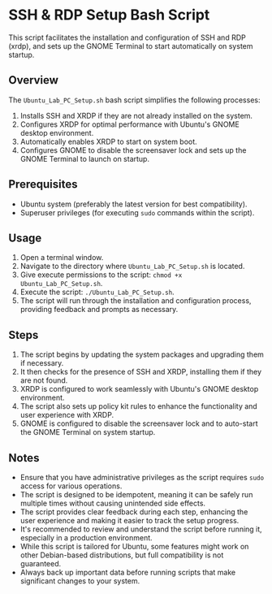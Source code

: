 # SSH & RDP Setup Bash Script

This script facilitates the installation and configuration of SSH and RDP (xrdp), and sets up the GNOME Terminal to start automatically on system startup.

## Overview

The `Ubuntu_Lab_PC_Setup.sh` bash script simplifies the following processes:

1. Installs SSH and XRDP if they are not already installed on the system.
2. Configures XRDP for optimal performance with Ubuntu's GNOME desktop environment.
3. Automatically enables XRDP to start on system boot.
4. Configures GNOME to disable the screensaver lock and sets up the GNOME Terminal to launch on startup.

## Prerequisites

- Ubuntu system (preferably the latest version for best compatibility).
- Superuser privileges (for executing `sudo` commands within the script).

## Usage

1. Open a terminal window.
2. Navigate to the directory where `Ubuntu_Lab_PC_Setup.sh` is located.
3. Give execute permissions to the script: `chmod +x Ubuntu_Lab_PC_Setup.sh`.
4. Execute the script: `./Ubuntu_Lab_PC_Setup.sh`.
5. The script will run through the installation and configuration process, providing feedback and prompts as necessary.

## Steps

1. The script begins by updating the system packages and upgrading them if necessary.
2. It then checks for the presence of SSH and XRDP, installing them if they are not found.
3. XRDP is configured to work seamlessly with Ubuntu's GNOME desktop environment.
4. The script also sets up policy kit rules to enhance the functionality and user experience with XRDP.
5. GNOME is configured to disable the screensaver lock and to auto-start the GNOME Terminal on system startup.

## Notes

- Ensure that you have administrative privileges as the script requires `sudo` access for various operations.
- The script is designed to be idempotent, meaning it can be safely run multiple times without causing unintended side effects.
- The script provides clear feedback during each step, enhancing the user experience and making it easier to track the setup progress.
- It's recommended to review and understand the script before running it, especially in a production environment.
- While this script is tailored for Ubuntu, some features might work on other Debian-based distributions, but full compatibility is not guaranteed.
- Always back up important data before running scripts that make significant changes to your system.
